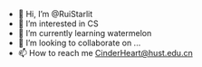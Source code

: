 - 👋 Hi, I’m @RuiStarlit
- 👀 I’m interested in CS
- 🌱 I’m currently learning watermelon
- 💞️ I’m looking to collaborate on ...
- 📫 How to reach me CinderHeart@hust.edu.cn

<!---
RuiStarlit/RuiStarlit is a ✨ special ✨ repository because its `README.md` (this file) appears on your GitHub profile.
You can click the Preview link to take a look at your changes.
--->
